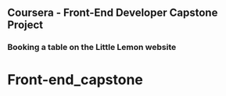 ## Coursera - Front-End Developer Capstone Project

### Booking a table on the Little Lemon website

# Front-end_capstone
